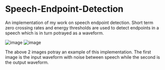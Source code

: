 # Speech-Endpoint-Detection

An implementation of my work on speech endpoint detection.
Short term zero crossing rates and energy thresholds are used to detect endpoints in a speech which is in turn potrayed as a waveform.

![image](https://github.com/Joel-Jeffrey/Speech-Endpoint-Detection/assets/72133122/3cbe3efd-9168-46df-bc4f-b3bed62cb7a5)                  ![image](https://github.com/Joel-Jeffrey/Speech-Endpoint-Detection/assets/72133122/bec3ee32-4d5c-4026-ad3f-dc455d216eb7)

The above 2 images potray an example of this implementation. The first image is the input waveform with noise between speech while the second is the output waveform.
